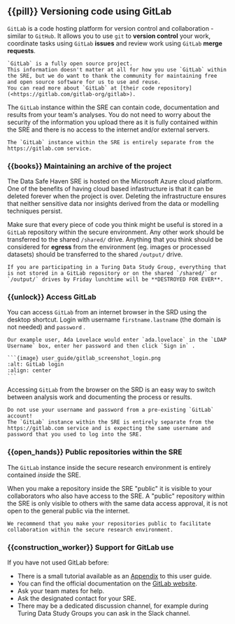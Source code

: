 ## {{pill}} Versioning code using GitLab

`GitLab` is a code hosting platform for version control and collaboration - similar to `GitHub`.
It allows you to use `git` to **version control** your work, coordinate tasks using `GitLab` **issues** and review work using `GitLab` **merge requests**.

```{note}
`GitLab` is a fully open source project.
This information doesn't matter at all for how you use `GitLab` within the SRE, but we do want to thank the community for maintaining free and open source software for us to use and reuse.
You can read more about `GitLab` at [their code repository](<https://gitlab.com/gitlab-org/gitlab>).
```

The `GitLab` instance within the SRE can contain code, documentation and results from your team's analyses.
You do not need to worry about the security of the information you upload there as it is fully contained within the SRE and there is no access to the internet and/or external servers.

```{important}
The `GitLab` instance within the SRE is entirely separate from the https://gitlab.com service.
```

### {{books}} Maintaining an archive of the project

The Data Safe Haven SRE is hosted on the Microsoft Azure cloud platform.
One of the benefits of having cloud based infastructure is that it can be deleted forever when the project is over.
Deleting the infrastructure ensures that neither sensitive data nor insights derived from the data or modelling techniques persist.

Make sure that every piece of code you think might be useful is stored in a `GitLab` repository within the secure environment.
Any other work should be transferred to the shared `/shared/` drive.
Anything that you think should be considered for **egress** from the environment (eg. images or processed datasets) should be transferred to the shared `/output/` drive.

```{caution}
If you are participating in a Turing Data Study Group, everything that is not stored in a GitLab repository or on the shared `/shared/` or `/output/` drives by Friday lunchtime will be **DESTROYED FOR EVER**.
```

### {{unlock}} Access GitLab

You can access `GitLab` from an internet browser in the SRD using the desktop shortcut.
Login with username `firstname.lastname` (the domain is not needed) and `password` .

````{note}
Our example user, Ada Lovelace would enter `ada.lovelace` in the `LDAP Username` box, enter her password and then click `Sign in` .

```{image} user_guide/gitlab_screenshot_login.png
:alt: GitLab login
:align: center
```
````

Accessing `GitLab` from the browser on the SRD is an easy way to switch between analysis work and documenting the process or results.

```{warning}
Do not use your username and password from a pre-existing `GitLab` account!
The `GitLab` instance within the SRE is entirely separate from the https://gitlab.com service and is expecting the same username and password that you used to log into the SRE.
```

### {{open_hands}} Public repositories within the SRE

The `GitLab` instance inside the secure research environment is entirely contained _inside_ the SRE.

When you make a repository inside the SRE "public" it is visible to your collaborators who also have access to the SRE.
A "public" repository within the SRE is only visible to others with the same data access approval, it is not open to the general public via the internet.

```{tip}
We recommend that you make your repositories public to facilitate collaboration within the secure research environment.
```

### {{construction_worker}} Support for GitLab use

If you have not used GitLab before:

- There is a small tutorial available as an [Appendix](#appendix-b-gitlab-tutorial-notes) to this user guide.
- You can find the official documentation on the [GitLab website](https://docs.gitlab.com/ee/gitlab-basics/README.html).
- Ask your team mates for help.
- Ask the designated contact for your SRE.
- There may be a dedicated discussion channel, for example during Turing Data Study Groups you can ask in the Slack channel.
